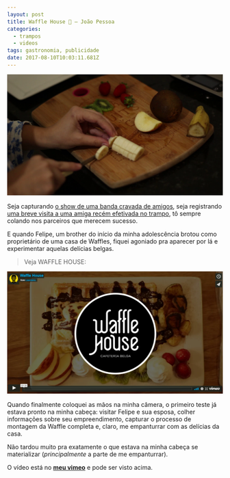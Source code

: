 ```yaml
---
layout: post
title: Waffle House 🥝 — João Pessoa
categories:
  - trampos
  - videos
tags: gastronomia, publicidade
date: 2017-08-10T10:03:11.681Z
---
```

![](/images/uploads/1_ow0u1j3qfdjglctmdrj38g.png)

Seja capturando [o show de uma banda cravada de amigos](https://macalango.com/vieira-at-redbull-breaktime-sessions-ad6437a06cc3), seja registrando [uma breve visita a uma amiga recém efetivada no trampo](https://macalango.com/barbearia-guedes-dd7101c9b298), tô sempre colando nos parceiros que merecem sucesso.

E quando Felipe, um brother do início da minha adolescência brotou como proprietário de uma casa de Waffles, fiquei agoniado pra aparecer por lá e experimentar aquelas delícias belgas.

> Veja WAFFLE HOUSE:

[![](/images/uploads/chrome_ie6soy0fet.png)](https://vimeo.com/230738870)

Quando finalmente coloquei as mãos na minha câmera, o primeiro teste já estava pronto na minha cabeça: visitar Felipe e sua esposa, colher informações sobre seu empreendimento, capturar o processo de montagem da Waffle completa e, claro, me empanturrar com as delícias da casa.

Não tardou muito pra exatamente o que estava na minha cabeça se materializar (*principalmente* a parte de me empanturrar).

O vídeo está no **[meu vimeo](https://vimeo.com/lawreano)** e pode ser visto acima.

